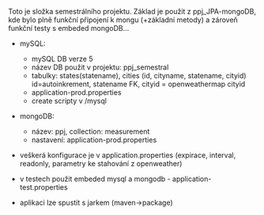 Toto je složka semestrálního projektu. Základ je použit z ppj_JPA-mongoDB, kde bylo plně funkční připojení k mongu (+základní metody) a zároveň funkční testy s embeded mongoDB...

* mySQL:
  * mySQL DB verze 5
  * název DB použit v projektu: ppj_semestral
  * tabulky: states(statename), cities (id, cityname, statename, cityid) id=autoinkrement, statename FK, cityid = openweathermap cityid
  * application-prod.properties
  * create scripty v /mysql

* mongoDB:
  * název: ppj, collection: measurement 
  * nastavení: application-prod.properties

* veškerá konfigurace je v application.properties (expirace, interval, readonly, parametry ke stahování z openweather)
* v testech použit embeded mysql a mongodb - application-test.properties
* aplikaci lze spustit s jarkem (maven->package)
